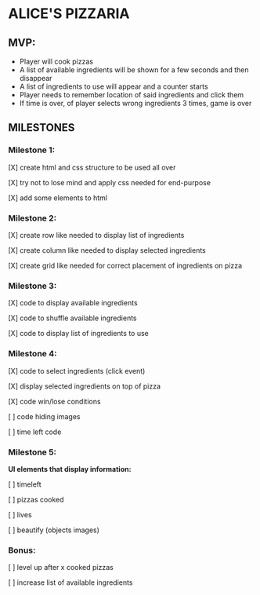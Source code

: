 # ALICE'S PIZZARIA

## MVP:


- Player will cook pizzas
- A list of available ingredients will be shown for a few seconds and then disappear
- A list of ingredients to use will appear and a counter starts
- Player needs to remember location of said ingredients and click them
- If time is over, of player selects wrong ingredients 3 times, game is over


## MILESTONES

### Milestone 1:


[X] create html and css structure to be used all over

[X] try not to lose mind and apply css needed for end-purpose

[X] add some elements to html


### Milestone 2:


[X] create row like needed to display list of ingredients

[X] create column like needed to display selected ingredients

[X] create grid like needed for correct placement of ingredients on pizza


### Milestone 3:


[X] code to display available ingredients

[X] code to shuffle available ingredients

[X] code to display list of ingredients to use


### Milestone 4:

[X] code to select ingredients (click event)

[X] display selected ingredients on top of pizza

[X] code win/lose conditions

[ ] code hiding images

[ ] time left code


### Milestone 5:


**UI elements that display information:**

[ ] timeleft

[ ] pizzas cooked

[ ] lives

[ ] beautify (objects images)


### Bonus:


[ ] level up after x cooked pizzas

[ ] increase list of available ingredients